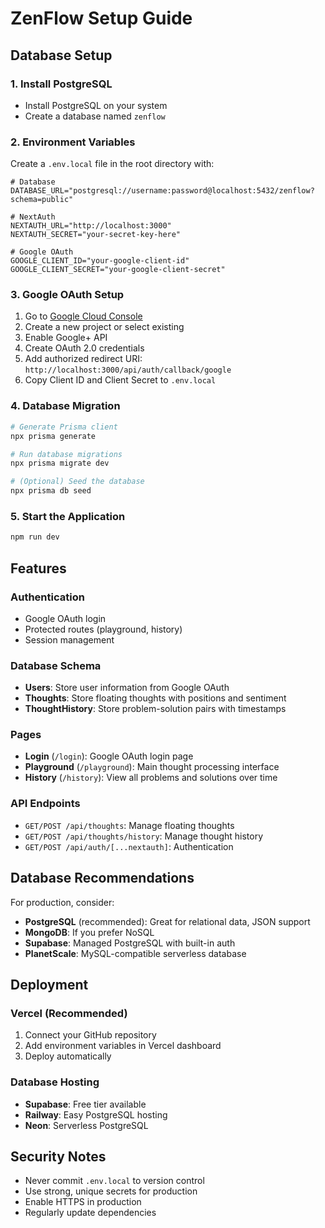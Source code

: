# ZenFlow Setup Guide

## Database Setup

### 1. Install PostgreSQL
- Install PostgreSQL on your system
- Create a database named `zenflow`

### 2. Environment Variables
Create a `.env.local` file in the root directory with:

```env
# Database
DATABASE_URL="postgresql://username:password@localhost:5432/zenflow?schema=public"

# NextAuth
NEXTAUTH_URL="http://localhost:3000"
NEXTAUTH_SECRET="your-secret-key-here"

# Google OAuth
GOOGLE_CLIENT_ID="your-google-client-id"
GOOGLE_CLIENT_SECRET="your-google-client-secret"
```

### 3. Google OAuth Setup
1. Go to [Google Cloud Console](https://console.cloud.google.com/)
2. Create a new project or select existing
3. Enable Google+ API
4. Create OAuth 2.0 credentials
5. Add authorized redirect URI: `http://localhost:3000/api/auth/callback/google`
6. Copy Client ID and Client Secret to `.env.local`

### 4. Database Migration
```bash
# Generate Prisma client
npx prisma generate

# Run database migrations
npx prisma migrate dev

# (Optional) Seed the database
npx prisma db seed
```

### 5. Start the Application
```bash
npm run dev
```

## Features

### Authentication
- Google OAuth login
- Protected routes (playground, history)
- Session management

### Database Schema
- **Users**: Store user information from Google OAuth
- **Thoughts**: Store floating thoughts with positions and sentiment
- **ThoughtHistory**: Store problem-solution pairs with timestamps

### Pages
- **Login** (`/login`): Google OAuth login page
- **Playground** (`/playground`): Main thought processing interface
- **History** (`/history`): View all problems and solutions over time

### API Endpoints
- `GET/POST /api/thoughts`: Manage floating thoughts
- `GET/POST /api/thoughts/history`: Manage thought history
- `GET/POST /api/auth/[...nextauth]`: Authentication

## Database Recommendations

For production, consider:
- **PostgreSQL** (recommended): Great for relational data, JSON support
- **MongoDB**: If you prefer NoSQL
- **Supabase**: Managed PostgreSQL with built-in auth
- **PlanetScale**: MySQL-compatible serverless database

## Deployment

### Vercel (Recommended)
1. Connect your GitHub repository
2. Add environment variables in Vercel dashboard
3. Deploy automatically

### Database Hosting
- **Supabase**: Free tier available
- **Railway**: Easy PostgreSQL hosting
- **Neon**: Serverless PostgreSQL

## Security Notes
- Never commit `.env.local` to version control
- Use strong, unique secrets for production
- Enable HTTPS in production
- Regularly update dependencies
